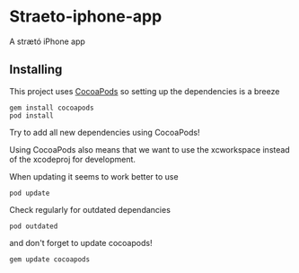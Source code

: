 Straeto-iphone-app
==================

A strætó iPhone app

Installing
----------

This project uses [CocoaPods](http://cocoapods.org/) so setting up the dependencies is a breeze

    gem install cocoapods
    pod install

Try to add all new dependencies using CocoaPods!

Using CocoaPods also means that we want to use the xcworkspace instead of the xcodeproj
for development.

When updating it seems to work better to use

    pod update

Check regularly for outdated dependancies

    pod outdated

and don't forget to update cocoapods!

    gem update cocoapods
